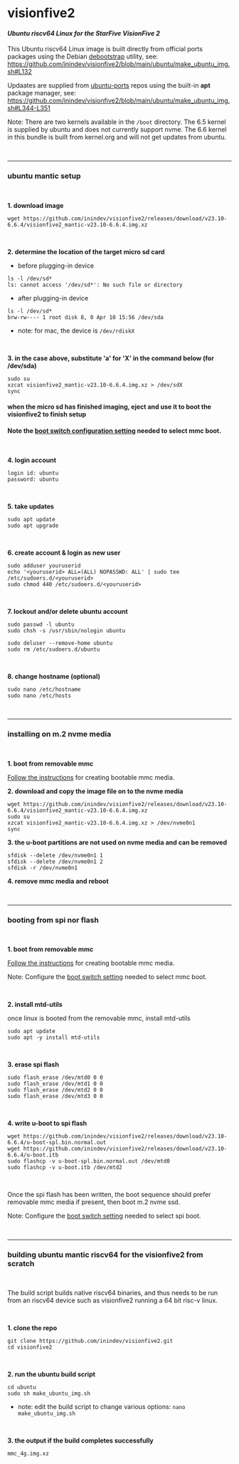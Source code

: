 # visionfive2
#### *Ubuntu riscv64 Linux for the StarFive VisionFive 2*

This Ubuntu riscv64 Linux image is built directly from official ports packages using the Debian [debootstrap](https://packages.ubuntu.com/mantic/debootstrap) utility, see: https://github.com/inindev/visionfive2/blob/main/ubuntu/make_ubuntu_img.sh#L132

Updaates are supplied from [ubuntu-ports](http://ports.ubuntu.com/ubuntu-ports/dists/mantic/main/binary-riscv64/) repos using the built-in **apt** package manager, see: https://github.com/inindev/visionfive2/blob/main/ubuntu/make_ubuntu_img.sh#L344-L351

Note: There are two kernels available in the ```/boot``` directory. The 6.5 kernel is supplied by ubuntu and does not currently support nvme. The 6.6 kernel in this bundle is built from kernel.org and will not get updates from ubuntu.

<br/>

---
### ubuntu mantic setup

<br/>

**1. download image**
```
wget https://github.com/inindev/visionfive2/releases/download/v23.10-6.6.4/visionfive2_mantic-v23.10-6.6.4.img.xz
```

<br/>

**2. determine the location of the target micro sd card**

 * before plugging-in device
```
ls -l /dev/sd*
ls: cannot access '/dev/sd*': No such file or directory
```

 * after plugging-in device
```
ls -l /dev/sd*
brw-rw---- 1 root disk 8, 0 Apr 10 15:56 /dev/sda
```
* note: for mac, the device is ```/dev/rdiskX```

<br/>

**3. in the case above, substitute 'a' for 'X' in the command below (for /dev/sda)**
```
sudo su
xzcat visionfive2_mantic-v23.10-6.6.4.img.xz > /dev/sdX
sync
```

#### when the micro sd has finished imaging, eject and use it to boot the visionfive2 to finish setup
#### Note the [boot switch configuration setting](https://github.com/inindev/visionfive2/blob/main/misc/vf2_mmc.jpg) needed to select mmc boot.

<br/>

**4. login account**
```
login id: ubuntu
password: ubuntu
```

<br/>

**5. take updates**
```
sudo apt update
sudo apt upgrade
```

<br/>

**6. create account & login as new user**
```
sudo adduser youruserid
echo '<youruserid> ALL=(ALL) NOPASSWD: ALL' | sudo tee /etc/sudoers.d/<youruserid>
sudo chmod 440 /etc/sudoers.d/<youruserid>
```

<br/>

**7. lockout and/or delete ubuntu account**
```
sudo passwd -l ubuntu
sudo chsh -s /usr/sbin/nologin ubuntu
```

```
sudo deluser --remove-home ubuntu
sudo rm /etc/sudoers.d/ubuntu
```

<br/>

**8. change hostname (optional)**
```
sudo nano /etc/hostname
sudo nano /etc/hosts
```

<br/>

---
### installing on m.2 nvme media

<br/>

**1. boot from removable mmc**

[Follow the instructions](https://github.com/inindev/visionfive2#ubuntu-mantic-setup) for creating bootable mmc media.

**2. download and copy the image file on to the nvme media**
```
wget https://github.com/inindev/visionfive2/releases/download/v23.10-6.6.4/visionfive2_mantic-v23.10-6.6.4.img.xz
sudo su
xzcat visionfive2_mantic-v23.10-6.6.4.img.xz > /dev/nvme0n1
sync
```

**3. the u-boot partitions are not used on nvme media and can be removed**
```
sfdisk --delete /dev/nvme0n1 1
sfdisk --delete /dev/nvme0n1 2
sfdisk -r /dev/nvme0n1
```

**4. remove mmc media and reboot**

<br/>

---
### booting from spi nor flash

<br/>

**1. boot from removable mmc**

[Follow the instructions](https://github.com/inindev/visionfive2#ubuntu-mantic-setup) for creating bootable mmc media.

Note: Configure the [boot switch setting](https://github.com/inindev/visionfive2/blob/main/misc/vf2_mmc.jpg) needed to select mmc boot.

<br/>

**2. install mtd-utils**

once linux is booted from the removable mmc, install mtd-utils
```
sudo apt update
sudo apt -y install mtd-utils
```

<br/>

**3. erase spi flash**
```
sudo flash_erase /dev/mtd0 0 0
sudo flash_erase /dev/mtd1 0 0
sudo flash_erase /dev/mtd2 0 0
sudo flash_erase /dev/mtd3 0 0
```

<br/>

**4. write u-boot to spi flash**
```
wget https://github.com/inindev/visionfive2/releases/download/v23.10-6.6.4/u-boot-spl.bin.normal.out
wget https://github.com/inindev/visionfive2/releases/download/v23.10-6.6.4/u-boot.itb
sudo flashcp -v u-boot-spl.bin.normal.out /dev/mtd0
sudo flashcp -v u-boot.itb /dev/mtd2
```

<br/>

Once the spi flash has been written, the boot sequence should prefer removable mmc media if present, then boot m.2 nvme ssd.

Note: Configure the [boot switch setting](https://github.com/inindev/visionfive2/blob/main/misc/vf2_spi.jpg) needed to select spi boot.

<br/>

---

### building ubuntu mantic riscv64 for the visionfive2 from scratch

<br/>

The build script builds native riscv64 binaries, and thus needs to be run from an riscv64 device such as visionfive2 running 
a 64 bit risc-v linux.

<br/>

**1. clone the repo**
```
git clone https://github.com/inindev/visionfive2.git
cd visionfive2
```

<br/>

**2. run the ubuntu build script**
```
cd ubuntu
sudo sh make_ubuntu_img.sh
```
* note: edit the build script to change various options: ```nano make_ubuntu_img.sh```

<br/>

**3. the output if the build completes successfully**
```
mmc_4g.img.xz
```

<br/>
